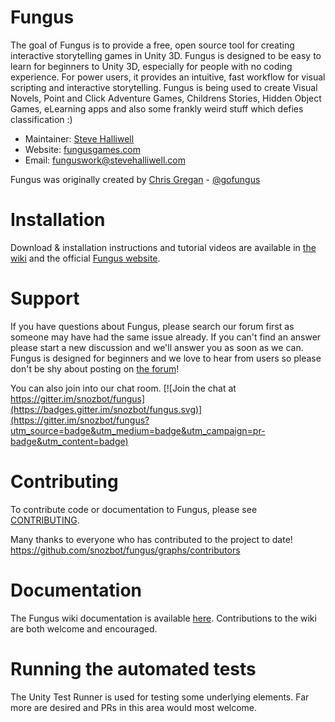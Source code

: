 Fungus
======

The goal of Fungus is to provide a free, open source tool for creating interactive storytelling games in Unity 3D. Fungus is designed to be easy to learn for beginners to Unity 3D, especially for people with no coding experience. For power users, it provides an intuitive, fast workflow for visual scripting and interactive storytelling. Fungus is being used to create Visual Novels, Point and Click Adventure Games, Childrens Stories, Hidden Object Games, eLearning apps and also some frankly weird stuff which defies classification :)

- Maintainer: [Steve Halliwell](https://github.com/stevehalliwell)
- Website: [fungusgames.com](https://fungusgames.com)
- Email: funguswork@stevehalliwell.com 

Fungus was originally created by [Chris Gregan](https://github.com/chrisgregan) - [@gofungus](https://twitter.com/gofungus)

Installation
============

Download & installation instructions and tutorial videos are available in [the wiki](https://github.com/snozbot/fungus/wiki/installation) and the official [Fungus website](https://fungusgames.com).

Support
=======

If you have questions about Fungus, please search our forum first as someone may have had the same issue already. If you can't find an answer please start a new discussion and we'll answer you as soon as we can. Fungus is designed for beginners and we love to hear from users so please don't be shy about posting on [the forum](https://fungusgames.com/forum)!

You can also join into our chat room.
[![Join the chat at https://gitter.im/snozbot/fungus](https://badges.gitter.im/snozbot/fungus.svg)](https://gitter.im/snozbot/fungus?utm_source=badge&utm_medium=badge&utm_campaign=pr-badge&utm_content=badge)

Contributing
============

To contribute code or documentation to Fungus, please see [CONTRIBUTING][contributing].

[contributing]: https://github.com/snozbot/fungus/blob/master/CONTRIBUTING.md

Many thanks to everyone who has contributed to the project to date!
https://github.com/snozbot/fungus/graphs/contributors

Documentation
==========================

The Fungus wiki documentation is available [here](https://github.com/snozbot/fungus/wiki). Contributions to the wiki are both welcome and encouraged.

Running the automated tests
===========================

The Unity Test Runner is used for testing some underlying elements. Far more are desired and PRs in this area would most welcome.
